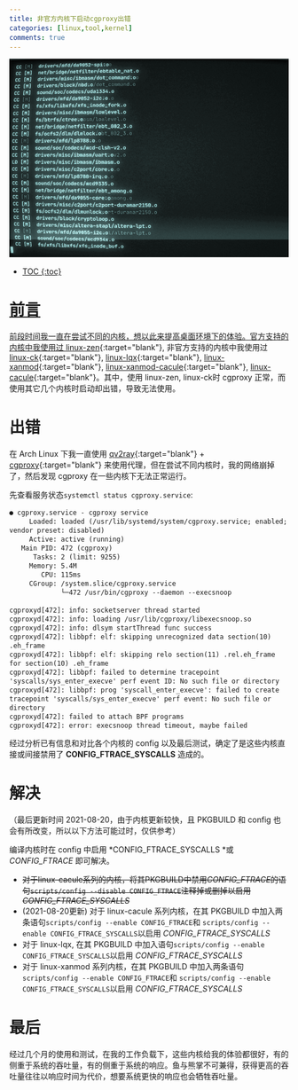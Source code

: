 ```yaml
---
title: 非官方内核下启动cgproxy出错
categories: [linux,tool,kernel]
comments: true
---
```


<a data-fancybox="gallery" href="../assets/img/post/kernels-cgproxy/image01.png"><img src="../assets/img/post/kernels-cgproxy/image01.png">

 * TOC
{:toc}
# 前言

前段时间我一直在尝试不同的内核，想以此来提高桌面环境下的体验。官方支持的内核中我使用过 [linux-zen](https://archlinux.org/packages/?name=linux-zen){:target="blank"}, 非官方支持的内核中我使用过 [linux-ck](https://aur.archlinux.org/packages/linux-ck/){:target="blank"}, [linux-lqx](https://aur.archlinux.org/packages/linux-lqx/){:target="blank"}, [linux-xanmod](https://aur.archlinux.org/packages/linux-xanmod/){:target="blank"}, [linux-xanmod-cacule](https://aur.archlinux.org/packages/linux-xanmod-cacule/){:target="blank"}, [linux-cacule](https://aur.archlinux.org/packages/?K=linux-cacule){:target="blank"}。其中，使用 linux-zen, linux-ck时 cgproxy 正常，而使用其它几个内核时启动却出错，导致无法使用。

# 出错

在 Arch Linux 下我一直使用 [qv2ray](https://github.com/Qv2ray/Qv2ray){:target="blank"} + [cgproxy](https://github.com/springzfx/cgproxy){:target="blank"} 来使用代理，但在尝试不同内核时，我的网络崩掉了，然后发现 cgproxy 在一些内核下无法正常运行。

先查看服务状态`systemctl status cgproxy.service`:

```
● cgproxy.service - cgproxy service
     Loaded: loaded (/usr/lib/systemd/system/cgproxy.service; enabled; vendor preset: disabled)
     Active: active (running)
   Main PID: 472 (cgproxy)
      Tasks: 2 (limit: 9255)
     Memory: 5.4M
        CPU: 115ms
     CGroup: /system.slice/cgproxy.service
             └─472 /usr/bin/cgproxy --daemon --execsnoop

cgproxyd[472]: info: socketserver thread started
cgproxyd[472]: info: loading /usr/lib/cgproxy/libexecsnoop.so
cgproxyd[472]: info: dlsym startThread func success
cgproxyd[472]: libbpf: elf: skipping unrecognized data section(10) .eh_frame
cgproxyd[472]: libbpf: elf: skipping relo section(11) .rel.eh_frame for section(10) .eh_frame
cgproxyd[472]: libbpf: failed to determine tracepoint 'syscalls/sys_enter_execve' perf event ID: No such file or directory
cgproxyd[472]: libbpf: prog 'syscall_enter_execve': failed to create tracepoint 'syscalls/sys_enter_execve' perf event: No such file or directory
cgproxyd[472]: failed to attach BPF programs
cgproxyd[472]: error: execsnoop thread timeout, maybe failed
```

经过分析已有信息和对比各个内核的 config 以及最后测试，确定了是这些内核直接或间接禁用了 **CONFIG_FTRACE_SYSCALLS** 造成的。

# 解决

（最后更新时间 2021-08-20，由于内核更新较快，且 PKGBUILD 和 config 也会有所改变，所以以下方法可能过时，仅供参考）

编译内核时在 config 中启用 *CONFIG_FTRACE_SYSCALLS *或 *CONFIG_FTRACE* 即可解决。

- ~~对于linux-cacule系列的内核，将其PKGBUILD中禁用*CONFIG_FTRACE*的语句`scripts/config --disable CONFIG_FTRACE`注释掉或删掉以启用*CONFIG_FTRACE_SYSCALLS*~~
- (2021-08-20更新) 对于 linux-cacule 系列内核，在其 PKGBUILD 中加入两条语句`scripts/config --enable CONFIG_FTRACE`和 `scripts/config --enable CONFIG_FTRACE_SYSCALLS`以启用 *CONFIG_FTRACE_SYSCALLS*
- 对于 linux-lqx, 在其 PKGBUILD 中加入语句`scripts/config --enable CONFIG_FTRACE_SYSCALLS`以启用 *CONFIG_FTRACE_SYSCALLS*
- 对于 linux-xanmod 系列内核，在其 PKGBUILD 中加入两条语句`scripts/config --enable CONFIG_FTRACE`和 `scripts/config --enable CONFIG_FTRACE_SYSCALLS`以启用 *CONFIG_FTRACE_SYSCALLS*

# 最后

经过几个月的使用和测试，在我的工作负载下，这些内核给我的体验都很好，有的侧重于系统的吞吐量，有的侧重于系统的响应。鱼与熊掌不可兼得，获得更高的吞吐量往往以响应时间为代价，想要系统更快的响应也会牺牲吞吐量。

